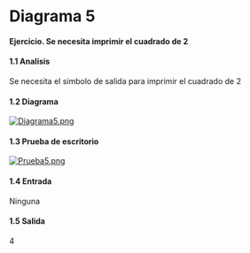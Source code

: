 # Diagrama 5
#### Ejercicio. Se necesita imprimir el cuadrado de 2
#### 1.1 Analisis
Se necesita el simbolo de salida para imprimir el cuadrado de 2
#### 1.2 Diagrama 
[![Diagrama5.png](https://i.postimg.cc/W4JGVzqv/Diagrama5.png)](https://postimg.cc/qt4hXkGb)
#### 1.3 Prueba de escritorio
[![Prueba5.png](https://i.postimg.cc/Vv7rnP0g/Prueba5.png)](https://postimg.cc/dZyVcXBZ)
#### 1.4 Entrada
Ninguna
#### 1.5 Salida
4
